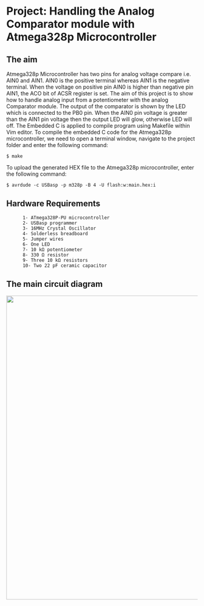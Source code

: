 # Project: Handling the Analog Comparator module with Atmega328p Microcontroller

## The aim
Atmega328p Microcontroller has two pins for analog voltage compare i.e. AIN0 and AIN1. AIN0 is the positive terminal whereas AIN1 is the negative terminal. When the voltage on positive pin AIN0 is higher than negative pin AIN1, the ACO bit of ACSR register is set. The aim of this project is to show how to handle analog input from a potentiometer with the analog Comparator module. The output of the comparator is shown by the LED which is connected to the PB0 pin. When the AIN0 pin voltage is greater than the AIN1 pin voltage then the output LED will glow, otherwise LED will off. The Embedded C is applied to compile program using Makefile within Vim editor.
To compile the embedded C code for the Atmega328p microcontroller, we need to open a terminal window, navigate to the project folder and enter the following command:
```
$ make
```
To upload the generated HEX file to the Atmega328p microcontroller, enter the following command:
```
$ avrdude -c USBasp -p m328p -B 4 -U flash:w:main.hex:i
```
## Hardware Requirements
```
      1- ATmega328P-PU microcontroller
      2- USBasp programmer
      3- 16MHz Crystal Oscillator
      4- Solderless breadboard
      5- Jumper wires
      6- One LED
      7- 10 kΩ potentiometer
      8- 330 Ω resistor
      9- Three 10 kΩ resistors
      10- Two 22 pF ceramic capacitor
```
## The main circuit diagram
<img src="https://github.com/user-attachments/assets/647dc0a6-d3b1-4623-af7b-014b7ff83d8b" width="800">
